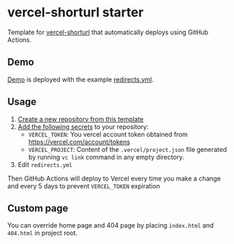 # vercel-shorturl starter

Template for [vercel-shorturl](https://github.com/ThewApp/vercel-shorturl) that automatically deploys using GitHub Actions.

## Demo

[Demo](https://vercel-shorturl-starter.vercel.app) is deployed with the example [redirects.yml](redirects.yml).

## Usage

1. [Create a new repository from this template](https://github.com/ThewApp/vercel-shorturl-starter/generate)
1. [Add the following secrets](https://docs.github.com/en/actions/configuring-and-managing-workflows/creating-and-storing-encrypted-secrets#creating-encrypted-secrets-for-a-repository) to your repository:
   - `VERCEL_TOKEN`: You vercel account token obtained from https://vercel.com/account/tokens
   - `VERCEL_PROJECT`: Content of the `.vercel/project.json` file generated by running `vc link` command in any empty directory.
1. Edit `redirects.yml`

Then GitHub Actions will deploy to Vercel every time you make a change and every 5 days to prevent `VERCEL_TOKEN` expiration

## Custom page

You can override home page and 404 page by placing `index.html` and `404.html` in project root.
